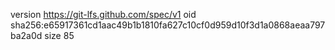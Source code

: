version https://git-lfs.github.com/spec/v1
oid sha256:e65917361cd1aac49b1b1810fa627c10cf0d959d10f3d1a0868aeaa797ba2a0d
size 85
